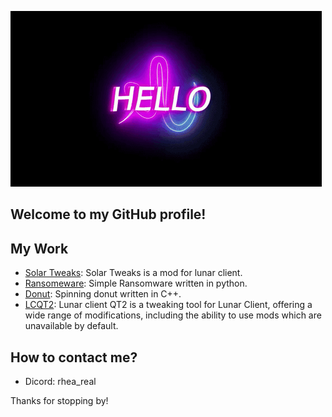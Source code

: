 ![Awesome GIF](gif.gif)

## Welcome to my GitHub profile!

## My Work

- [Solar Tweaks](https://github.com/theawesomeyopro1/Solar-Tweaks): Solar Tweaks is a mod for lunar client.
- [Ransomeware](https://gituhb.com/theawesomeyopro1/Malware): Simple Ransomware written in python.
- [Donut](https://github.com/theawesomeyopro1/donutcpp): Spinning donut written in C++.
- [LCQT2](https://github.com/theawesomeyopro1/LCQT2): Lunar client QT2 is a tweaking tool for Lunar Client, offering a wide range of modifications, including the ability to use mods which are unavailable by default.

## How to contact me?

- Dicord: rhea_real

Thanks for stopping by!

